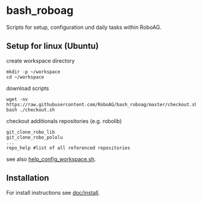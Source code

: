# bash_roboag
Scripts for setup, configuration und daily tasks within RoboAG.

## Setup for linux (Ubuntu)
create workspace directory

    mkdir -p ~/workspace
    cd ~/workspace


download scripts

    wget -nv https://raw.githubusercontent.com/RoboAG/bash_roboag/master/checkout.sh
    bash ./checkout.sh


checkout additionals repositories (e.g. robolib)

    git_clone_robo_lib
    git_clone_robo_pololu
    ...
    repo_help #list of all referenced repositories

see also [help_config_workspace.sh](scripts/help_config_workspace.sh).

## Installation
For install instructions see [doc/install](doc/install.md).

